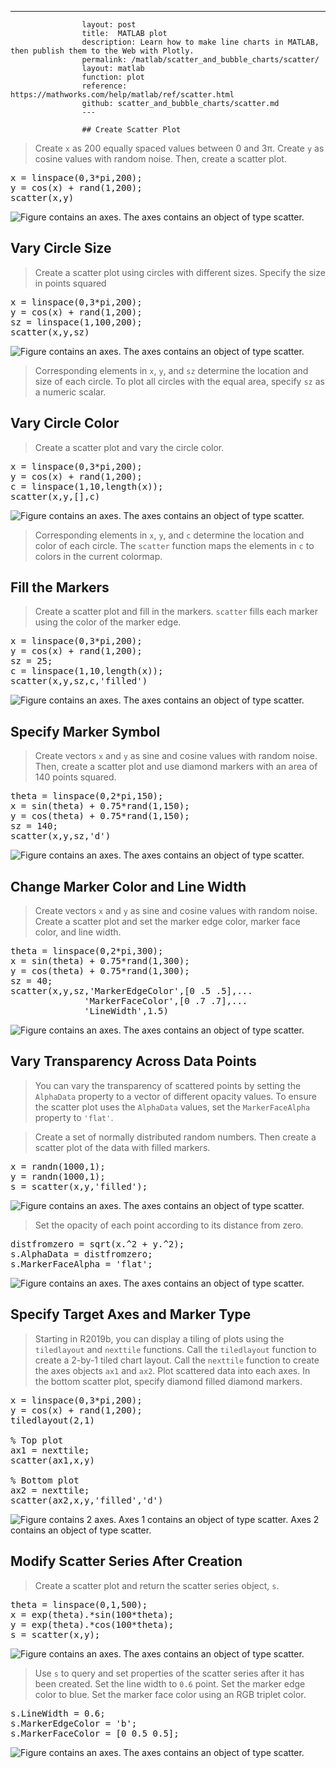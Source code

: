 ---
                    layout: post
                    title:  MATLAB plot
                    description: Learn how to make line charts in MATLAB, then publish them to the Web with Plotly.
                    permalink: /matlab/scatter_and_bubble_charts/scatter/
                    layout: matlab
                    function: plot
                    reference: https://mathworks.com/help/matlab/ref/scatter.html
                    github: scatter_and_bubble_charts/scatter.md
                    ---

                    ## Create Scatter Plot 









> Create `x` as 200 equally spaced values between 0 and 3π. Create `y` as cosine values with random noise. Then, create a scatter plot.

<pre class="mcode">x = linspace(0,3*pi,200);
y = cos(x) + rand(1,200);  
scatter(x,y)</pre>

![Figure contains an axes. The axes contains an object of type scatter.](https://mathworks.com/help/examples/graphics/win64/CreateScatterPlotExample_01.png)

## Vary Circle Size 









> Create a scatter plot using circles with different sizes. Specify the size in points squared

<pre class="mcode">x = linspace(0,3*pi,200);
y = cos(x) + rand(1,200);
sz = linspace(1,100,200);
scatter(x,y,sz)</pre>

![Figure contains an axes. The axes contains an object of type scatter.](https://mathworks.com/help/examples/graphics/win64/VaryCircleSizeExample_01.png)

> Corresponding elements in `x`, `y`, and `sz` determine the location and size of each circle. To plot all circles with the equal area, specify `sz` as a numeric scalar.

## Vary Circle Color 









> Create a scatter plot and vary the circle color. 

<pre class="mcode">x = linspace(0,3*pi,200);
y = cos(x) + rand(1,200);
c = linspace(1,10,length(x));
scatter(x,y,[],c)</pre>

![Figure contains an axes. The axes contains an object of type scatter.](https://mathworks.com/help/examples/graphics/win64/VaryCircleColorExample_01.png)

> Corresponding elements in `x`, `y`, and `c` determine the location and color of each circle. The `scatter` function maps the elements in `c` to colors in the current colormap.

## Fill the Markers 









> Create a scatter plot and fill in the markers. `scatter` fills each marker using the color of the marker edge.

<pre class="mcode">x = linspace(0,3*pi,200);
y = cos(x) + rand(1,200);
sz = 25;
c = linspace(1,10,length(x));
scatter(x,y,sz,c,'filled')</pre>

![Figure contains an axes. The axes contains an object of type scatter.](https://mathworks.com/help/examples/graphics/win64/VaryCircleSizeandColorExample_01.png)

## Specify Marker Symbol 









> Create vectors `x` and `y` as sine and cosine values with random noise. Then, create a scatter plot and use diamond markers with an area of 140 points squared.

<pre class="mcode">theta = linspace(0,2*pi,150);
x = sin(theta) + 0.75*rand(1,150);
y = cos(theta) + 0.75*rand(1,150);  
sz = 140;
scatter(x,y,sz,'d')</pre>

![Figure contains an axes. The axes contains an object of type scatter.](https://mathworks.com/help/examples/graphics/win64/SpecifyMarkerSymbolExample_01.png)

## Change Marker Color and Line Width 









> Create vectors `x` and `y` as sine and cosine values with random noise. Create a scatter plot and set the marker edge color, marker face color, and line width.

<pre class="mcode">theta = linspace(0,2*pi,300);
x = sin(theta) + 0.75*rand(1,300);
y = cos(theta) + 0.75*rand(1,300);  
sz = 40;
scatter(x,y,sz,'MarkerEdgeColor',[0 .5 .5],...
              'MarkerFaceColor',[0 .7 .7],...
              'LineWidth',1.5)</pre>

![Figure contains an axes. The axes contains an object of type scatter.](https://mathworks.com/help/examples/graphics/win64/SpecifyMarkerPropertiesExample_01.png)

## Vary Transparency Across Data Points 









> You can vary the transparency of scattered points by setting the `AlphaData` property to a vector of different opacity values. To ensure the scatter plot uses the `AlphaData` values, set the `MarkerFaceAlpha` property to `'flat'`. 

> Create a set of normally distributed random numbers. Then create a scatter plot of the data with filled markers. 

<pre class="mcode">x = randn(1000,1);
y = randn(1000,1);
s = scatter(x,y,'filled');</pre>

![Figure contains an axes. The axes contains an object of type scatter.](https://mathworks.com/help/examples/graphics/win64/ScatterAlphaDataExample_01.png)

> Set the opacity of each point according to its distance from zero.

<pre class="mcode">distfromzero = sqrt(x.^2 + y.^2);
s.AlphaData = distfromzero;
s.MarkerFaceAlpha = 'flat';</pre>

![Figure contains an axes. The axes contains an object of type scatter.](https://mathworks.com/help/examples/graphics/win64/ScatterAlphaDataExample_02.png)

## Specify Target Axes and Marker Type 









> Starting in R2019b, you can display a tiling of plots using the `tiledlayout` and `nexttile` functions. Call the `tiledlayout` function to create a 2-by-1 tiled chart layout. Call the `nexttile` function to create the axes objects `ax1` and `ax2`. Plot scattered data into each axes. In the bottom scatter plot, specify diamond filled diamond markers.

<pre class="mcode">x = linspace(0,3*pi,200);
y = cos(x) + rand(1,200);
tiledlayout(2,1)

% Top plot
ax1 = nexttile;
scatter(ax1,x,y)

% Bottom plot
ax2 = nexttile;
scatter(ax2,x,y,'filled','d')</pre>

![Figure contains 2 axes. Axes 1 contains an object of type scatter. Axes 2 contains an object of type scatter.](https://mathworks.com/help/examples/graphics/win64/ScatterSpecifyAxes19bExample_01.png)

## Modify Scatter Series After Creation 









> Create a scatter plot and return the scatter series object, `s`.

<pre class="mcode">theta = linspace(0,1,500);
x = exp(theta).*sin(100*theta);
y = exp(theta).*cos(100*theta);
s = scatter(x,y);</pre>

![Figure contains an axes. The axes contains an object of type scatter.](https://mathworks.com/help/examples/graphics2/win64/SetScatterObjectPropertiesExample_01.png)

> Use `s` to query and set properties of the scatter series after it has been created. Set the line width to `0.6` point. Set the marker edge color to blue. Set the marker face color using an RGB triplet color.

<pre class="mcode">s.LineWidth = 0.6;
s.MarkerEdgeColor = 'b';
s.MarkerFaceColor = [0 0.5 0.5];</pre>

![Figure contains an axes. The axes contains an object of type scatter.](https://mathworks.com/help/examples/graphics2/win64/SetScatterObjectPropertiesExample_02.png)

